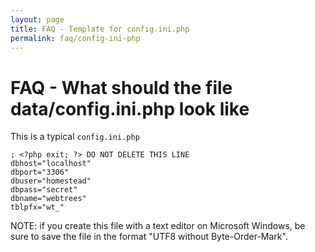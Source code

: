 ```yaml
---
layout: page
title: FAQ - Template for config.ini.php
permalink: faq/config-ini-php
---
```


# FAQ - What should the file data/config.ini.php look like #

This is a typical `config.ini.php`


```
; <?php exit; ?> DO NOT DELETE THIS LINE
dbhost="localhost"
dbport="3306"
dbuser="homestead"
dbpass="secret"
dbname="webtrees"
tblpfx="wt_"
```

NOTE: if you create this file with a text editor on Microsoft Windows, be sure to save the
file in the format "UTF8 without Byte-Order-Mark".
